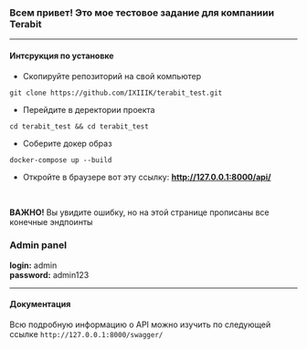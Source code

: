 ### Всем привет! Это мое тестовое задание для компаниии Terabit
---

#### Интсрукция по установке
- Скопируйте репозиторий на свой компьютер

```
git clone https://github.com/IXIIIK/terabit_test.git
```

-  Перейдите в деректории проекта


```
cd terabit_test && cd terabit_test
```

-  Cоберите докер образ

```
docker-compose up --build
```

-  Откройте в браузере вот эту ссылку: __http://127.0.0.1:8000/api/__
<br>

__ВАЖНО!__ Вы увидите ошибку, но на этой странице прописаны все конечные эндпоинты
<br>

### Admin panel
__login:__ admin
<br>
__password:__ admin123

---

#### Документация
Всю подробную информацию о API можно изучить по следующей ссылке
`http://127.0.0.1:8000/swagger/`
